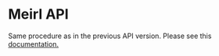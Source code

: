 # Meirl API

Same procedure as in the previous API version. Please see this <a href="https://github.com/webmasterandy/Andyproject-API/tree/main/basic/me-irl">documentation.</a>

